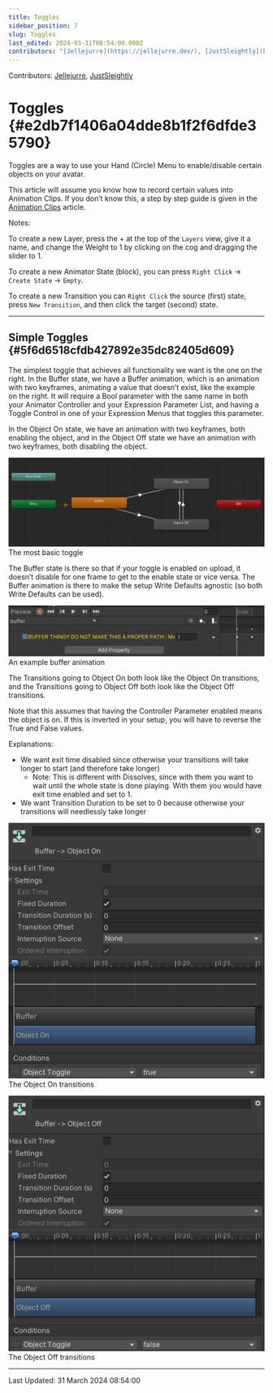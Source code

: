 ```yaml
---
title: Toggles
sidebar_position: 7
slug: Toggles
last_edited: 2024-03-31T08:54:00.000Z
contributors: "[Jellejurre](https://jellejurre.dev/), [JustSleightly](https://vrc.sleightly.dev/)"
---
```

Contributors: [Jellejurre](https://jellejurre.dev/), [JustSleightly](https://vrc.sleightly.dev/)



# Toggles {#e2db7f1406a04dde8b1f2f6dfde35790}


Toggles are a way to use your Hand (Circle) Menu to enable/disable certain objects on your avatar.


This article will assume you know how to record certain values into Animation Clips. If you don’t know this, a step by step guide is given in the [Animation Clips](/docs/Unity-Animations/Animation-Clips) article.


Notes: 


To create a new Layer, press the + at the top of the `Layers` view, give it a name, and change the Weight to 1 by clicking on the cog and dragging the slider to 1.


To create a new Animator State (block), you can press `Right Click` → `Create State` → `Empty`.


To create a new Transition you can `Right Click` the source (first) state, press `New Transition`, and then click the target (second) state.


---


## Simple Toggles {#5f6d6518cfdb427892e35dc82405d609}


<div class='notion-row'>
<div class='notion-column' style={{width: 'calc((100% - (min(32px, 4vw) * 1)) * 1)'}}>


The simplest toggle that achieves all functionality we want is the one on the right. In the Buffer state, we have a Buffer animation, which is an animation with two keyframes, animating a value that doesn’t exist, like the example on the right. It will require a Bool parameter with the same name in both your Animator Controller and your Expression Parameter List, and having a Toggle Control in one of your Expression Menus that toggles this parameter.



In the Object On state, we have an animation with two keyframes, both enabling the object, and in the Object Off state we have an animation with two keyframes, both disabling the object.


</div><div className='notion-spacer'></div>

<div class='notion-column' style={{width: 'calc((100% - (min(32px, 4vw) * 1)) * 1)'}}>


![The most basic toggle](./2073176264.png)<br/><GreyItalicText>The most basic toggle</GreyItalicText>


</div><div className='notion-spacer'></div>
</div>


<div class='notion-row'>
<div class='notion-column' style={{width: 'calc((100% - (min(32px, 4vw) * 1)) * 0.5)'}}>


The Buffer state is there so that if your toggle is enabled on upload, it doesn’t disable for one frame to get to the enable state or vice versa. The Buffer animation is there to make the setup Write Defaults agnostic (so both Write Defaults can be used).


</div><div className='notion-spacer'></div>

<div class='notion-column' style={{width: 'calc((100% - (min(32px, 4vw) * 1)) * 0.5)'}}>


![An example buffer animation](./1321539564.png)<br/><GreyItalicText>An example buffer animation</GreyItalicText>


</div><div className='notion-spacer'></div>
</div>


<div class='notion-row'>
<div class='notion-column' style={{width: 'calc((100% - (min(32px, 4vw) * 1)) * 0.5)'}}>


The Transitions going to Object On both look like the Object On transitions, and the Transitions going to Object Off both look like the Object Off transitions. 



Note that this assumes that having the Controller Parameter enabled means the object is on. If this is inverted in your setup, you will have to reverse the True and False values.



Explanations:


- We want exit time disabled since otherwise your transitions will take longer to start (and therefore take longer)
	- Note: This is different with Dissolves, since with them you want to wait until the whole state is done playing. With them you would have exit time enabled and set to 1.
- We want Transition Duration to be set to 0 because otherwise your transitions will needlessly take longer

</div><div className='notion-spacer'></div>

<div class='notion-column' style={{width: 'calc((100% - (min(32px, 4vw) * 1)) * 0.5)'}}>


<div class='notion-row'>
<div class='notion-column' style={{width: 'calc((100% - (min(32px, 4vw) * 1)) * 0.5)'}}>


![The Object On transitions](./1193994722.png)<br/><GreyItalicText>The Object On transitions</GreyItalicText>


</div><div className='notion-spacer'></div>

<div class='notion-column' style={{width: 'calc((100% - (min(32px, 4vw) * 1)) * 0.5)'}}>


![The Object Off transitions](./182616335.png)<br/><GreyItalicText>The Object Off transitions</GreyItalicText>


</div><div className='notion-spacer'></div>
</div>


</div><div className='notion-spacer'></div>
</div>



---
<RightAlignedText>Last Updated: 31 March 2024 08:54:00</RightAlignedText>
